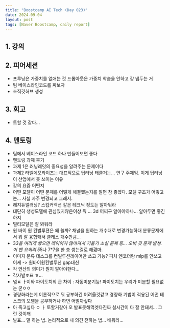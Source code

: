 ```yaml
---
title: "Boostcamp AI Tech (Day 023)"
date: 2024-09-04
layout: post
tags: [Naver Boostcamp, daily report]
---
```

## 1. 강의
<!-- 5강 듣고  -->

## 2. 피어세션
- 프루닝은 가중치를 없애는 것 드롭아웃은 가중치 학습을 안하고 걍 냅두는 거
- 팀 베이스라인코드를 짜보자
- 조직깃허브 생성

## 3. 회고
- 토할 것 같다... 

## 4. 멘토링
- 팀에서 베이스라인 코드 하나 만들어보면 좋다
- 멘토링 과제 후기
- 과제 1은 러닝레잇의 중요성을 알려주는 문제이다
- 과제2 라벨메모라이즈는 대표적으로 딥러닝 태클거는... 연구 주제임. 이게 딥러닝이 산업에서 못 쓰이는 이유
- 강의 요즘 어떤지
- 어떤 모델이 어떤 문제를 어떻게 해결했는지를 알면 참 좋겠다. 모델 구조가 어떻고는... 사실 자주 변경되고 그래서.
- 레지듀얼러닝? 스킵커넥션 같은 테크닉 정도는 알아둬라
- 대단히 생성모델에 관심있지않은이상 뭐 ... 3d 어쩌구 알아야하나... 알아두면 좋긴하지
- 멀티모달은 잘 봐둬라
- 원 바이 원 컨벌루젼은 왜 쓸까? 채널을 원하는 개수대로 변경가능하대 분류문제에서 뭐 잘 융합돼서 클래스 개수만큼...
- 3*3을 여러개 쌓으면 레이어가 많아져서 기울기 소실 문제 등... 오버 핏 문제 발생. 이 땐 오히려 5*5나 7*7을 한 층 쌓는걸로 해겷마.
- 이미지 분류 테스크를 컨벌루션레이어만 쓰고 가능? 
피처 엔코더랑 mlp를 안쓰고 어케
-> 원바이원컨벌루션 gap대신 
- 각 연산의 의미가 뭔지 알아야한다...
- 각자발ㅎ표 ㅎ...
- 넘ㅍ ㅏ이와 파이토치의 큰 차이 : 자동미분기능! 파이토치는 우리가 미분할 필요없는 굳ㅇㅇ
- 경량화라는게 이론적으로 뭐 공부하긴 어려울것같고 경량화 기법이 적용된 어떤 테스크의 모델을 공부하거나 하면 어떨까싶다
- 아 죽고싶다 ㅇ ㅏ 토할거같아 오 발표못해먹겟다진짜
실시간이 다 잘 안돼서... 그런 것이래 
- 발표... 말 하는 법. 논리적으로 내 의견 전하는 법... 배워라...

